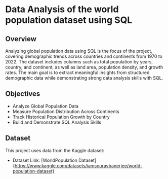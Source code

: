 # Data Analysis of the world population dataset using SQL

## Overview

Analyzing global population data using SQL is the focus of the project, covering demographic trends across countries and continents from 1970 to 2022. The dataset includes columns such as total population by years, country, and continent, as well as land area, population density, and growth rates. The main goal is to extract meaningful insights from structured demographic data while demonstrating strong data analysis skills with SQL.

## Objectives

- Analyze Global Population Data
- Measure Population Distribution Across Continents
- Track Historical Population Growth by Country
- Build and Demonstrate SQL Analysis Skills

## Dataset

This project uses data from the Kaggle dataset:

- Dataset Link: [WorldPopulation Dataset]{https://www.kaggle.com/datasets/iamsouravbanerjee/world-population-dataset}
